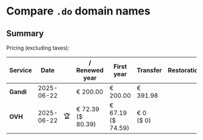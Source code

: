 # Compare `.do` domain names

## Summary

Pricing (excluding taxes):

| Service | Date |  | / Renewed year | First year | Transfer | Restoration |
|--|--|--|--|--|--|--|
| **Gandi** | 2025-06-22 |  | € 200.00 | € 200.00 | € 391.98 |  |
| **OVH** | 2025-06-22 | 🏆 | € 72.39<br>($ 80.39) | € 67.19<br>($ 74.59) | € 0<br>($ 0) |  |
